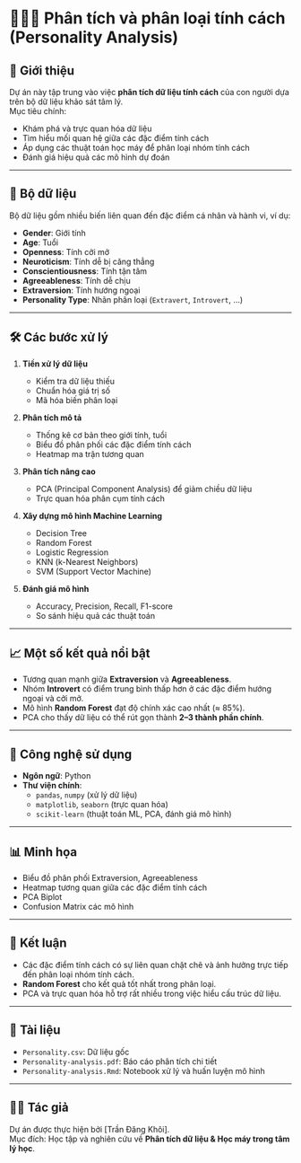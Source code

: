 # 🧑‍🤝‍🧑 Phân tích và phân loại tính cách (Personality Analysis)

## 📌 Giới thiệu
Dự án này tập trung vào việc **phân tích dữ liệu tính cách** của con người dựa trên bộ dữ liệu khảo sát tâm lý.  
Mục tiêu chính:
- Khám phá và trực quan hóa dữ liệu
- Tìm hiểu mối quan hệ giữa các đặc điểm tính cách
- Áp dụng các thuật toán học máy để phân loại nhóm tính cách
- Đánh giá hiệu quả các mô hình dự đoán

---

## 📂 Bộ dữ liệu
Bộ dữ liệu gồm nhiều biến liên quan đến đặc điểm cá nhân và hành vi, ví dụ:
- **Gender**: Giới tính  
- **Age**: Tuổi  
- **Openness**: Tính cởi mở  
- **Neuroticism**: Tính dễ bị căng thẳng  
- **Conscientiousness**: Tính tận tâm  
- **Agreeableness**: Tính dễ chịu  
- **Extraversion**: Tính hướng ngoại  
- **Personality Type**: Nhãn phân loại (`Extravert`, `Introvert`, …)

---

## 🛠️ Các bước xử lý
1. **Tiền xử lý dữ liệu**
   - Kiểm tra dữ liệu thiếu  
   - Chuẩn hóa giá trị số  
   - Mã hóa biến phân loại  

2. **Phân tích mô tả**
   - Thống kê cơ bản theo giới tính, tuổi  
   - Biểu đồ phân phối các đặc điểm tính cách  
   - Heatmap ma trận tương quan  

3. **Phân tích nâng cao**
   - PCA (Principal Component Analysis) để giảm chiều dữ liệu  
   - Trực quan hóa phân cụm tính cách  

4. **Xây dựng mô hình Machine Learning**
   - Decision Tree  
   - Random Forest  
   - Logistic Regression  
   - KNN (k-Nearest Neighbors)  
   - SVM (Support Vector Machine)  

5. **Đánh giá mô hình**
   - Accuracy, Precision, Recall, F1-score  
   - So sánh hiệu quả các thuật toán  

---

## 📈 Một số kết quả nổi bật
- Tương quan mạnh giữa **Extraversion** và **Agreeableness**.  
- Nhóm **Introvert** có điểm trung bình thấp hơn ở các đặc điểm hướng ngoại và cởi mở.  
- Mô hình **Random Forest** đạt độ chính xác cao nhất (≈ 85%).  
- PCA cho thấy dữ liệu có thể rút gọn thành **2–3 thành phần chính**.  

---

## 🚀 Công nghệ sử dụng
- **Ngôn ngữ**: Python  
- **Thư viện chính**:  
  - `pandas`, `numpy` (xử lý dữ liệu)  
  - `matplotlib`, `seaborn` (trực quan hóa)  
  - `scikit-learn` (thuật toán ML, PCA, đánh giá mô hình)

---

## 📊 Minh họa
- Biểu đồ phân phối Extraversion, Agreeableness  
- Heatmap tương quan giữa các đặc điểm tính cách  
- PCA Biplot  
- Confusion Matrix các mô hình  

---

## 📜 Kết luận
- Các đặc điểm tính cách có sự liên quan chặt chẽ và ảnh hưởng trực tiếp đến phân loại nhóm tính cách.  
- **Random Forest** cho kết quả tốt nhất trong phân loại.  
- PCA và trực quan hóa hỗ trợ rất nhiều trong việc hiểu cấu trúc dữ liệu.  

---

## 📁 Tài liệu
- `Personality.csv`: Dữ liệu gốc  
- `Personality-analysis.pdf`: Báo cáo phân tích chi tiết  
- `Personality-analysis.Rmd`: Notebook xử lý và huấn luyện mô hình

---

## 👨‍💻 Tác giả
Dự án được thực hiện bởi [Trần Đăng Khôi].  
Mục đích: Học tập và nghiên cứu về **Phân tích dữ liệu & Học máy trong tâm lý học**.

